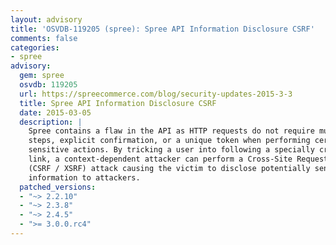 ```yaml
---
layout: advisory
title: 'OSVDB-119205 (spree): Spree API Information Disclosure CSRF'
comments: false
categories:
- spree
advisory:
  gem: spree
  osvdb: 119205
  url: https://spreecommerce.com/blog/security-updates-2015-3-3
  title: Spree API Information Disclosure CSRF
  date: 2015-03-05
  description: |
    Spree contains a flaw in the API as HTTP requests do not require multiple
    steps, explicit confirmation, or a unique token when performing certain
    sensitive actions. By tricking a user into following a specially crafted
    link, a context-dependent attacker can perform a Cross-Site Request Forgery
    (CSRF / XSRF) attack causing the victim to disclose potentially sensitive
    information to attackers.
  patched_versions:
  - "~> 2.2.10"
  - "~> 2.3.8"
  - "~> 2.4.5"
  - ">= 3.0.0.rc4"
---
```

